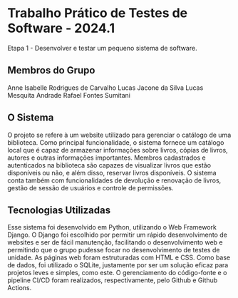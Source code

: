 # Trabalho Prático de Testes de Software - 2024.1
Etapa 1 -  Desenvolver e testar um pequeno sistema de software.

## Membros do Grupo

Anne Isabelle Rodrigues de Carvalho
Lucas Jacone da Silva
Lucas Mesquita Andrade
Rafael Fontes Sumitani

## O Sistema

O projeto se refere à um website utilizado para gerenciar o catálogo de uma biblioteca. 
Como principal funcionalidade, o sistema fornece um catálogo local que é capaz de armazenar informações sobre livros, cópias de livros, autores e outras informações importantes. Membros cadastrados e autenticados na biblioteca são capazes de visualizar livros que estão disponíveis ou não, e além disso, reservar livros disponíveis. O sistema conta também com funcionalidades de devolução e renovação de livros, gestão de sessão de usuários e controle de permissões.

## Tecnologias Utilizadas

Esse sistema foi desenvolvido em Python, utilizando o Web Framework Django. O Django foi escolhido por permitir um rápido desenvolvimento de websites e ser de fácil manutenção, facilitando o desenvolvimento web e permitindo que o grupo pudesse focar no desenvolvimento de testes de unidade. 
As páginas web foram estruturadas com HTML e CSS.
Como base de dados, foi utilizado o SQLite, justamente por ser um solução eficaz para projetos leves e simples, como este.
O gerenciamento do código-fonte e o pipeline CI/CD foram realizados, respectivamente, pelo Github e Github Actions.
